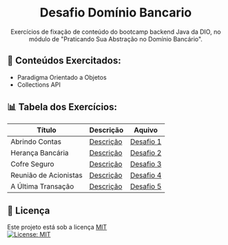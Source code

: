 <h1 align="center">Desafio Domínio Bancario</h1>
<p align="center">Exercícios de fixação de conteúdo do bootcamp backend Java da DIO, no módulo de "Praticando Sua Abstração no Domínio Bancário".</p>

## 📖 Conteúdos Exercitados:
- Paradigma Orientado a Objetos
- Collections API

## 📊 Tabela dos Exercícios:
|Título|Descrição|Aquivo|
|------|---------|------|
|Abrindo Contas|[Descrição](Desafio%20Java%201%20-%20Abrindo%20Contas/Descrição.md)|[Desafio 1](Desafio%20Java%201%20-%20Abrindo%20Contas/Desafio.java)|
|Herança Bancária|[Descrição](Desafio%20Java%202%20-%20Herança%20Bancária/Descrição.md)|[Desafio 2](Desafio%20Java%202%20-%20Herança%20Bancária/Desafio.java)|
|Cofre Seguro|[Descrição](Desafio%20Java%203%20-%20Cofre%20Seguro/Descrição.md)|[Desafio 3](Desafio%20Java%203%20-%20Cofre%20Seguro/Desafio.java)|
|Reunião de Acionistas|[Descrição](Desafio%20Java%204%20-%20Reunião%20de%20Acionistas/Descrição.md)|[Desafio 4](Desafio%20Java%204%20-%20Reunião%20de%20Acionistas/Desafio.java)|
|A Última Transação|[Descrição](Desafio%20Java%205%20-%20A%20Última%20Transação/Descrição.md)|[Desafio 5](Desafio%20Java%205%20-%20A%20Última%20Transação/Desafio.java)|

## 📄 Licença

Este projeto está sob a licença [MIT](LICENSE.txt)<br>
[![License: MIT](https://img.shields.io/badge/License-MIT-green.svg)](https://opensource.org/licenses/MIT)
